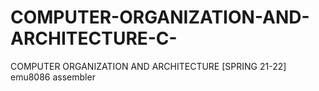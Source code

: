 # COMPUTER-ORGANIZATION-AND-ARCHITECTURE-C-
COMPUTER ORGANIZATION AND ARCHITECTURE [SPRING 21-22] emu8086 assembler 

